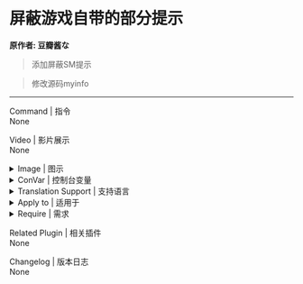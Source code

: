 # 屏蔽游戏自带的部分提示

**原作者: 豆瓣酱な**

> 添加屏蔽SM提示

> 修改源码myinfo
---
Command | 指令
<br>None

Video | 影片展示
<br>None

<details><summary>Image | 图示</summary>

**[SM]** 提示改成只给管理员显示的效果

![l4d2_PZDmgMsg.smx](imgs/01.png)
</details>

<details><summary>ConVar | 控制台变量</summary>

```sourcepawn
// ConVars for plugin "l4d2_PZDmgMsg.smx"

// 屏蔽游戏自带的其它提示 0=显示, 1=屏蔽
// Default: "1"
l4d2_PZDmg_msg "1"

// 屏蔽游戏自带的使用电击器提示 0=显示, 1=屏蔽
// Default: "1"
l4d2_defibrillator_used "1"

// 屏蔽游戏自带的玩家死亡提示 0=显示, 1=屏蔽
// Default: "1"
l4d2_player_death "1"

// 屏蔽游戏自带的玩家离开提示 0=显示, 1=屏蔽
// Default: "1"
l4d2_player_disconnect "1"

// 屏蔽游戏自带的玩家倒下提示 0=显示, 1=屏蔽
// Default: "1"
l4d2_player_incapacitated "1"

// 屏蔽游戏自带的ConVar更改提示 0=显示, 1=屏蔽
// Default: "1"
l4d2_server_cvar "1"

// 屏蔽游戏自带的闲置提示 0=显示, 1=屏蔽
// Default: "1"
l4d2_text_msg "1"

// 屏蔽sourcemod平台自带的SM提示 1=只向管理员显示, 0=对所有人屏蔽
// Default: "1"
l4d2_sourcemod_sm_notify_admin "0"
```
</details>

<details><summary>Translation Support | 支持语言</summary>

```
简体中文
```
</details>

<details><summary>Apply to | 适用于</summary>

```php
L4D2
```
</details>

<details><summary>Require | 需求</summary>

1. [[L4D & L4D2] Left 4 DHooks Direct](https://forums.alliedmods.net/showthread.php?t=321696)
</details>

Related Plugin | 相关插件
<br>None

Changelog | 版本日志
<br>None